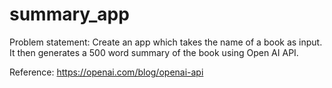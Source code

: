 # summary_app
Problem statement:
Create an app which takes the name of a book as input. It then generates a 500 word summary of the book using Open AI API.

Reference: https://openai.com/blog/openai-api
